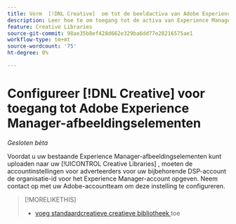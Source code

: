 ```yaml
---
title: Vorm  [!DNL Creative]  om tot de beeldactiva van Adobe Experience Manager toegang te hebben
description: Leer hoe te om toegang tot de activa van Experience Manager te vormen in  [!DNL Creative].
feature: Creative Libraries
source-git-commit: 98ae35b8ef428d662e329ba6dd77e28216575ae1
workflow-type: tm+mt
source-wordcount: '75'
ht-degree: 0%

---
```


# Configureer [!DNL Creative] voor toegang tot Adobe Experience Manager-afbeeldingselementen

*Gesloten bèta*

Voordat u uw bestaande Experience Manager-afbeeldingselementen kunt uploaden naar uw [!UICONTROL Creative Libraries] , moeten de accountinstellingen voor adverteerders voor uw bijbehorende DSP-account de organisatie-id voor het Experience Manager-account opgeven. Neem contact op met uw Adobe-accountteam om deze instelling te configureren.

>[!MORELIKETHIS]
>
>* [ voeg standaardcreatieve creatieve bibliotheek ](creative-add-standard.md) toe
